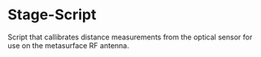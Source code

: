 # Stage-Script
 Script that callibrates distance measurements from the optical sensor for use on the metasurface RF antenna. 
